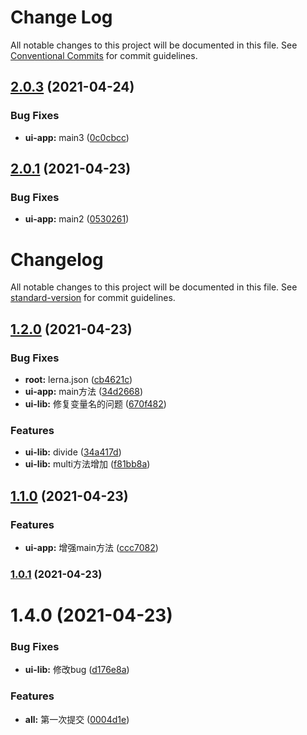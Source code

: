 # Change Log

All notable changes to this project will be documented in this file.
See [Conventional Commits](https://conventionalcommits.org) for commit guidelines.

## [2.0.3](https://github.com/303182519/test_monorepo/compare/v2.0.1...v2.0.3) (2021-04-24)


### Bug Fixes

* **ui-app:** main3 ([0c0cbcc](https://github.com/303182519/test_monorepo/commit/0c0cbcc))






## [2.0.1](https://github.com/303182519/test_monorepo/compare/v1.2.0...v2.0.1) (2021-04-23)


### Bug Fixes

* **ui-app:** main2 ([0530261](https://github.com/303182519/test_monorepo/commit/0530261))





# Changelog

All notable changes to this project will be documented in this file. See [standard-version](https://github.com/conventional-changelog/standard-version) for commit guidelines.

## [1.2.0](https://github.com/303182519/test_monorepo/compare/v1.1.0...v1.2.0) (2021-04-23)


### Bug Fixes

* **root:** lerna.json ([cb4621c](https://github.com/303182519/test_monorepo/commit/cb4621c))
* **ui-app:** main方法 ([34d2668](https://github.com/303182519/test_monorepo/commit/34d2668))
* **ui-lib:** 修复变量名的问题 ([670f482](https://github.com/303182519/test_monorepo/commit/670f482))


### Features

* **ui-lib:** divide ([34a417d](https://github.com/303182519/test_monorepo/commit/34a417d))
* **ui-lib:** multi方法增加 ([f81bb8a](https://github.com/303182519/test_monorepo/commit/f81bb8a))



## [1.1.0](https://github.com/303182519/test_monorepo/compare/v1.0.1...v1.1.0) (2021-04-23)


### Features

* **ui-app:** 增强main方法 ([ccc7082](https://github.com/303182519/test_monorepo/commit/ccc7082))



### [1.0.1](https://github.com/303182519/test_monorepo/compare/v1.4.0...v1.0.1) (2021-04-23)



# 1.4.0 (2021-04-23)


### Bug Fixes

* **ui-lib:** 修改bug ([d176e8a](https://github.com/303182519/test_monorepo/commit/d176e8a))


### Features

* **all:** 第一次提交 ([0004d1e](https://github.com/303182519/test_monorepo/commit/0004d1e))
